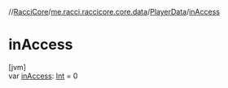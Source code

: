 //[RacciCore](../../../index.md)/[me.racci.raccicore.core.data](../index.md)/[PlayerData](index.md)/[inAccess](in-access.md)

# inAccess

[jvm]\
var [inAccess](in-access.md): [Int](https://kotlinlang.org/api/latest/jvm/stdlib/kotlin/-int/index.html) = 0
